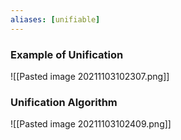 ```yaml
---
aliases: [unifiable]
---
```


### Example of Unification
![[Pasted image 20211103102307.png]]

### Unification Algorithm
![[Pasted image 20211103102409.png]]